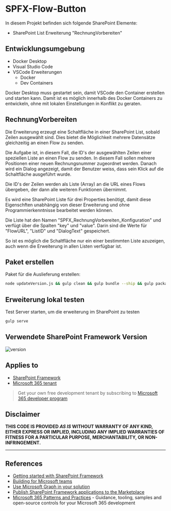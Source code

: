 # SPFX-Flow-Button

In diesem Projekt befinden sich folgende SharePoint Elemente:

- SharePoint List Erweiterung "RechnungVorbereiten"

## Entwicklungsumgebung

- Docker Desktop
- Visual Studio Code
- VSCode Erweiterungen
  - Docker
  - Dev Containers

Docker Desktop muss gestartet sein, damit VSCode den Container erstellen und starten kann.
Damit ist es möglich innerhalb des Docker Containers zu entwickeln, ohne mit lokalen Einstellungen in Konflikt zu geraten.

## RechnungVorbereiten

Die Erweiterung erzeugt eine Schaltfläche in einer SharePoint List, sobald Zeilen ausgewählt sind. Dies bietet die Möglichkeit mehrere Datensätze gleichzeitig an einen Flow zu senden.

Die Aufgabe ist, in diesem Fall, die ID's der ausgewählten Zeilen einer speziellen Liste an einen Flow zu senden. In diesem Fall sollen mehrere Positionen einer neuen Rechnungsnummer zugeordnet werden. Danach wird ein Dialog angezeigt, damit der Benutzer weiss, dass sein Klick auf die Schaltfläche ausgeführt wurde.

Die ID's der Zeilen werden als Liste (Array) an die URL eines Flows übergeben, der dann alle weiteren Funktionen übernimmt.

Es wird eine SharePoint Liste für drei Properties benötigt, damit diese Eigenschften unabhängig von dieser Erweiterung und ohne Programmierkenntnisse bearbeitet werden können.

Die Liste hat den Namen "SPFX_RechnungVorbereiten_Konfiguration" und verfügt über die Spalten "key" und "value". Darin sind die Werte für "FlowURL", "ListID" und "DialogText" gespeichert.

So ist es möglich die Schaltfläche nur ein einer bestimmten Liste azuzeigen, auch wenn die Erweiterung in allen Listen verfügbar ist.

## Paket erstellen

Paket für die Auslieferung erstellen:

```bash
node updateVersion.js && gulp clean && gulp bundle --ship && gulp package-solution --ship
```

## Erweiterung lokal testen

Test Server starten, um die erweiterung im SharePoint zu testen

```bash
gulp serve
```

## Verwendete SharePoint Framework Version

![version](https://img.shields.io/badge/version-1.17.1-green.svg)

## Applies to

- [SharePoint Framework](https://aka.ms/spfx)
- [Microsoft 365 tenant](https://docs.microsoft.com/en-us/sharepoint/dev/spfx/set-up-your-developer-tenant)

> Get your own free development tenant by subscribing to [Microsoft 365 developer program](http://aka.ms/o365devprogram)

## Disclaimer

**THIS CODE IS PROVIDED _AS IS_ WITHOUT WARRANTY OF ANY KIND, EITHER EXPRESS OR IMPLIED, INCLUDING ANY IMPLIED WARRANTIES OF FITNESS FOR A PARTICULAR PURPOSE, MERCHANTABILITY, OR NON-INFRINGEMENT.**

---

## References

- [Getting started with SharePoint Framework](https://docs.microsoft.com/en-us/sharepoint/dev/spfx/set-up-your-developer-tenant)
- [Building for Microsoft teams](https://docs.microsoft.com/en-us/sharepoint/dev/spfx/build-for-teams-overview)
- [Use Microsoft Graph in your solution](https://docs.microsoft.com/en-us/sharepoint/dev/spfx/web-parts/get-started/using-microsoft-graph-apis)
- [Publish SharePoint Framework applications to the Marketplace](https://docs.microsoft.com/en-us/sharepoint/dev/spfx/publish-to-marketplace-overview)
- [Microsoft 365 Patterns and Practices](https://aka.ms/m365pnp) - Guidance, tooling, samples and open-source controls for your Microsoft 365 development
